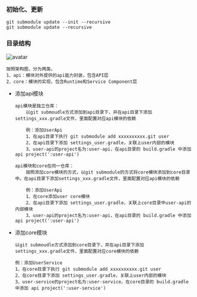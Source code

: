### 初始化、更新
    git submodule update --init --recursive
    git submodule update --recursive

### 目录结构
![avatar](doc/top.png)

    按照架构图，分为两类。
    1、api：模块对外提供的api能力封装，包含API层
    2、core：模块的实现，包含Runtime和Service Component层

* 添加api模块

    ```
    api模块是独立仓库：
        以git submoudle方式添加到api目录下，并在api目录下添加settings_xxx.gradle文件，里面配置对应api模块的依赖

        例：添加UserApi
        1、在api目录下执行 git submodule add xxxxxxxxxx.git user
        2、在api目录下添加 settings_user.gradle，关联上user内部的模块
        3、user-api的project名为:user-api，在api目录的 build.gradle 中添加 api project(':user-api')
    ```

    ```
    api模块和core在同一仓库：
        按照添加core模块的方式，以git submodule的方式将core模块添加到core目录中。在api目录下添加settings_xxx.gradle文件，里面配置对应api模块的依赖

        例：添加UserApi
        1、在core添加user core模块
        2、在api目录下添加 settings_user.gradle，关联上core目录中user-api的内部模块
        3、user-api的project名为:user-api，在api目录的 build.gradle 中添加 api project(':user-api')
    ```


* 添加core模块

    ```
    以git submoudle方式添加到core目录下，并在api目录下添加settings_xxx.gradle文件，里面配置对应core模块的依赖

    例：添加UserService
    1、在core目录下执行 git submodule add xxxxxxxxxx.git user
    2、在core目录下添加 settings_user.gradle，关联上user内部的模块
    3、user-service的project名为:user-service，在core目录的 build.gradle 中添加 api project(':user-service')
    ```